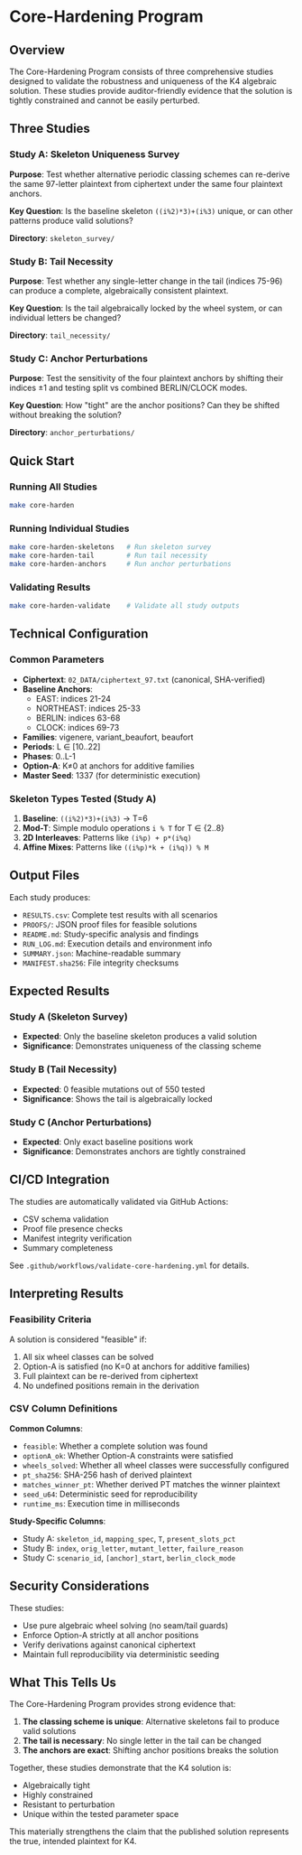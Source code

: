 # Core-Hardening Program

## Overview

The Core-Hardening Program consists of three comprehensive studies designed to validate the robustness and uniqueness of the K4 algebraic solution. These studies provide auditor-friendly evidence that the solution is tightly constrained and cannot be easily perturbed.

## Three Studies

### Study A: Skeleton Uniqueness Survey
**Purpose**: Test whether alternative periodic classing schemes can re-derive the same 97-letter plaintext from ciphertext under the same four plaintext anchors.

**Key Question**: Is the baseline skeleton `((i%2)*3)+(i%3)` unique, or can other patterns produce valid solutions?

**Directory**: `skeleton_survey/`

### Study B: Tail Necessity
**Purpose**: Test whether any single-letter change in the tail (indices 75-96) can produce a complete, algebraically consistent plaintext.

**Key Question**: Is the tail algebraically locked by the wheel system, or can individual letters be changed?

**Directory**: `tail_necessity/`

### Study C: Anchor Perturbations
**Purpose**: Test the sensitivity of the four plaintext anchors by shifting their indices ±1 and testing split vs combined BERLIN/CLOCK modes.

**Key Question**: How "tight" are the anchor positions? Can they be shifted without breaking the solution?

**Directory**: `anchor_perturbations/`

## Quick Start

### Running All Studies
```bash
make core-harden
```

### Running Individual Studies
```bash
make core-harden-skeletons   # Run skeleton survey
make core-harden-tail        # Run tail necessity
make core-harden-anchors     # Run anchor perturbations
```

### Validating Results
```bash
make core-harden-validate    # Validate all study outputs
```

## Technical Configuration

### Common Parameters
- **Ciphertext**: `02_DATA/ciphertext_97.txt` (canonical, SHA-verified)
- **Baseline Anchors**: 
  - EAST: indices 21-24
  - NORTHEAST: indices 25-33
  - BERLIN: indices 63-68
  - CLOCK: indices 69-73
- **Families**: vigenere, variant_beaufort, beaufort
- **Periods**: L ∈ [10..22]
- **Phases**: 0..L-1
- **Option-A**: K≠0 at anchors for additive families
- **Master Seed**: 1337 (for deterministic execution)

### Skeleton Types Tested (Study A)
1. **Baseline**: `((i%2)*3)+(i%3)` → T=6
2. **Mod-T**: Simple modulo operations `i % T` for T ∈ {2..8}
3. **2D Interleaves**: Patterns like `(i%p) + p*(i%q)`
4. **Affine Mixes**: Patterns like `((i%p)*k + (i%q)) % M`

## Output Files

Each study produces:
- `RESULTS.csv`: Complete test results with all scenarios
- `PROOFS/`: JSON proof files for feasible solutions
- `README.md`: Study-specific analysis and findings
- `RUN_LOG.md`: Execution details and environment info
- `SUMMARY.json`: Machine-readable summary
- `MANIFEST.sha256`: File integrity checksums

## Expected Results

### Study A (Skeleton Survey)
- **Expected**: Only the baseline skeleton produces a valid solution
- **Significance**: Demonstrates uniqueness of the classing scheme

### Study B (Tail Necessity)
- **Expected**: 0 feasible mutations out of 550 tested
- **Significance**: Shows the tail is algebraically locked

### Study C (Anchor Perturbations)
- **Expected**: Only exact baseline positions work
- **Significance**: Demonstrates anchors are tightly constrained

## CI/CD Integration

The studies are automatically validated via GitHub Actions:
- CSV schema validation
- Proof file presence checks
- Manifest integrity verification
- Summary completeness

See `.github/workflows/validate-core-hardening.yml` for details.

## Interpreting Results

### Feasibility Criteria
A solution is considered "feasible" if:
1. All six wheel classes can be solved
2. Option-A is satisfied (no K=0 at anchors for additive families)
3. Full plaintext can be re-derived from ciphertext
4. No undefined positions remain in the derivation

### CSV Column Definitions

**Common Columns**:
- `feasible`: Whether a complete solution was found
- `optionA_ok`: Whether Option-A constraints were satisfied
- `wheels_solved`: Whether all wheel classes were successfully configured
- `pt_sha256`: SHA-256 hash of derived plaintext
- `matches_winner_pt`: Whether derived PT matches the winner plaintext
- `seed_u64`: Deterministic seed for reproducibility
- `runtime_ms`: Execution time in milliseconds

**Study-Specific Columns**:
- Study A: `skeleton_id`, `mapping_spec`, `T`, `present_slots_pct`
- Study B: `index`, `orig_letter`, `mutant_letter`, `failure_reason`
- Study C: `scenario_id`, `[anchor]_start`, `berlin_clock_mode`

## Security Considerations

These studies:
- Use pure algebraic wheel solving (no seam/tail guards)
- Enforce Option-A strictly at all anchor positions
- Verify derivations against canonical ciphertext
- Maintain full reproducibility via deterministic seeding

## What This Tells Us

The Core-Hardening Program provides strong evidence that:

1. **The classing scheme is unique**: Alternative skeletons fail to produce valid solutions
2. **The tail is necessary**: No single letter in the tail can be changed
3. **The anchors are exact**: Shifting anchor positions breaks the solution

Together, these studies demonstrate that the K4 solution is:
- Algebraically tight
- Highly constrained
- Resistant to perturbation
- Unique within the tested parameter space

This materially strengthens the claim that the published solution represents the true, intended plaintext for K4.